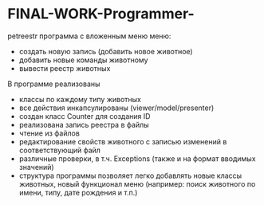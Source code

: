 # FINAL-WORK-Programmer-
petreestr
программа с вложенным меню
меню:
  - создать новую запись (добавить новое животное)
  - добавить новые команды животному
  - вывести реестр животных

В программе реализованы 
- классы по каждому типу животных
- все действия инкапсулированы (viewer/model/presenter)
- создан класс Counter для создания ID
- реализована запись реестра в файлы
- чтение из файлов
- редактирование свойств животного с записью изменений в соответствующий файл
- различные проверки, в т.ч. Exceptions (также и на формат вводимых значений)
- структура программы позволяет легко добавлять новые классы животных, новый функционал меню (например: поиск животного по имени, типу, дате рождения и т.п.)
